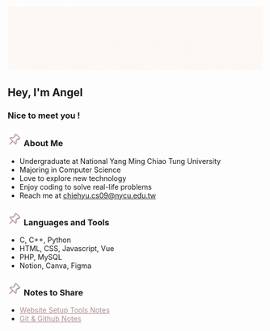 ![](src/banner2.gif)

## Hey, I'm Angel

### Nice to meet you !

### <img src="src/pin.png" style="width:28px;height:28px;">   About Me
- Undergraduate at National Yang Ming Chiao Tung University
- Majoring in Computer Science
- Love to explore new technology
- Enjoy coding to solve real-life problems
- Reach me at <a href="mailto:chiehyu.cs09@nycu.edu.tw" style="color: #AF8F90;">chiehyu.cs09@nycu.edu.tw</a>

### <img src="src/pin.png" style="width:28px;height:28px;">   Languages and Tools
- C, C++, Python
- HTML, CSS, Javascript, Vue
- PHP, MySQL
- Notion, Canva, Figma

### <img src="src/pin.png" style="width:28px;height:28px;">   Notes to Share
- <a href="https://chiehyu.notion.site/Website-Setup-7afb0b5706a04524a2d4473a2b9e57f0" style="color: #AF8F90;">Website Setup Tools Notes</a>
- <a href="https://www.notion.so/chiehyu/Git-Github-70690a08cef74fe38e77760eda51364a" style="color: #AF8F90;">Git & Github Notes</a>











